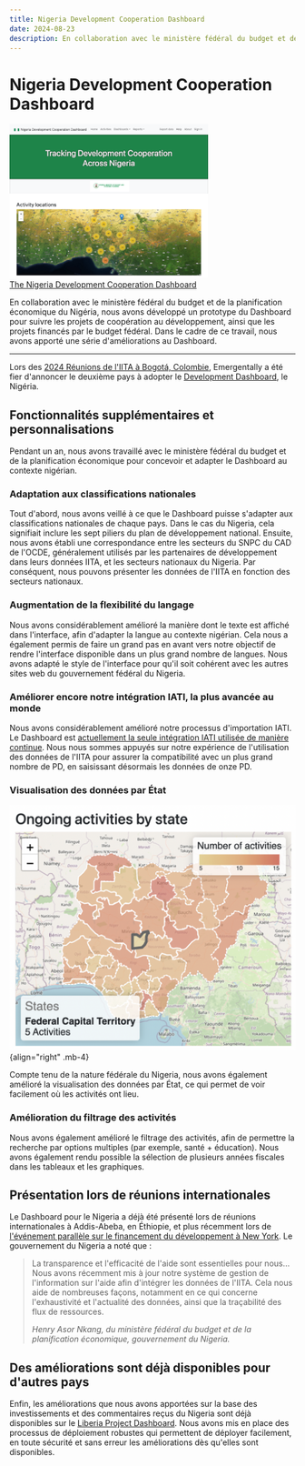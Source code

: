 ```yaml
---
title: Nigeria Development Cooperation Dashboard
date: 2024-08-23
description: En collaboration avec le ministère fédéral du budget et de la planification économique du Nigéria, nous avons développé un prototype du Dashboard pour suivre les projets de coopération au développement, ainsi que les projets financés par le budget fédéral. Dans le cadre de ce travail, nous avons apporté une série d'améliorations au Dashboard.
---
```


# Nigeria Development Cooperation Dashboard

<div class="text-center float-end mb-4 ms-3">
<a href="https://nigeria.emergentally.com">
<img
src="/nigeria-development-cooperation-dashboard.png"
width="350px" />
<br />The Nigeria Development Cooperation Dashboard
</a>
</div>

En collaboration avec le ministère fédéral du budget et de la planification économique du Nigéria, nous avons développé un prototype du Dashboard pour suivre les projets de coopération au développement, ainsi que les projets financés par le budget fédéral. Dans le cadre de ce travail, nous avons apporté une série d'améliorations au Dashboard.

---

Lors des [2024 Réunions de l'IITA à Bogotá, Colombie](https://www.iaticonnect.org/Recap-MA-CE-2024), Emergentally a été fier d'annoncer le deuxième pays à adopter le [Development Dashboard](/development-dashboard), le Nigéria.

## Fonctionnalités supplémentaires et personnalisations

Pendant un an, nous avons travaillé avec le ministère fédéral du budget et de la planification économique pour concevoir et adapter le Dashboard au contexte nigérian.

### Adaptation aux classifications nationales

Tout d'abord, nous avons veillé à ce que le Dashboard puisse s'adapter aux classifications nationales de chaque pays. Dans le cas du Nigeria, cela signifiait inclure les sept piliers du plan de développement national. Ensuite, nous avons établi une correspondance entre les secteurs du SNPC du CAD de l'OCDE, généralement utilisés par les partenaires de développement dans leurs données IITA, et les secteurs nationaux du Nigeria. Par conséquent, nous pouvons présenter les données de l'IITA en fonction des secteurs nationaux.

### Augmentation de la flexibilité du langage

Nous avons considérablement amélioré la manière dont le texte est affiché dans l'interface, afin d'adapter la langue au contexte nigérian. Cela nous a également permis de faire un grand pas en avant vers notre objectif de rendre l'interface disponible dans un plus grand nombre de langues. Nous avons adapté le style de l'interface pour qu'il soit cohérent avec les autres sites web du gouvernement fédéral du Nigeria.

### Améliorer encore notre intégration IATI, la plus avancée au monde

Nous avons considérablement amélioré notre processus d'importation IATI. Le Dashboard est [actuellement la seule intégration IATI utilisée de manière continue](https://iatistandard.org/en/news/iati-holds-two-workshops-in-kigali-with-governments-and-aims-experts-to-progress-work-on-enabling-data-use/). Nous nous sommes appuyés sur notre expérience de l'utilisation des données de l'IITA pour assurer la compatibilité avec un plus grand nombre de PD, en saisissant désormais les données de onze PD.

### Visualisation des données par État

![Nigeria Development Cooperation Dashboard : États](/nigeria-development-cooperation-dashboard-states.png){align="right" .mb-4}

Compte tenu de la nature fédérale du Nigeria, nous avons également amélioré la visualisation des données par État, ce qui permet de voir facilement où les activités ont lieu.

### Amélioration du filtrage des activités

Nous avons également amélioré le filtrage des activités, afin de permettre la recherche par options multiples (par exemple, santé + éducation). Nous avons également rendu possible la sélection de plusieurs années fiscales dans les tableaux et les graphiques.

## Présentation lors de réunions internationales

Le Dashboard pour le Nigeria a déjà	 été présenté lors de réunions internationales à Addis-Abeba, en Éthiopie, et plus récemment lors de [l'événement parallèle sur le financement du développement à New York](https://webtv.un.org/en/asset/k1z/k1ztj55mpz?kalturaStartTime=826). Le gouvernement du Nigeria a noté que :

> La transparence et l'efficacité de l'aide sont essentielles pour nous... Nous avons récemment mis à jour notre système de gestion de l'information sur l'aide afin d'intégrer les données de l'IITA. Cela nous aide de nombreuses façons, notamment en ce qui concerne l'exhaustivité et l'actualité des données, ainsi que la traçabilité des flux de ressources.
>
> *Henry Asor Nkang, du ministère fédéral du budget et de la planification économique, gouvernement du Nigeria.*

## Des améliorations sont déjà disponibles pour d'autres pays

Enfin, les améliorations que nous avons apportées sur la base des investissements et des commentaires reçus du Nigeria sont déjà disponibles sur le [Liberia Project Dashboard](https://liberiaprojects.org). Nous avons mis en place des processus de déploiement robustes qui permettent de déployer facilement, en toute sécurité et sans erreur les améliorations dès qu'elles sont disponibles.

